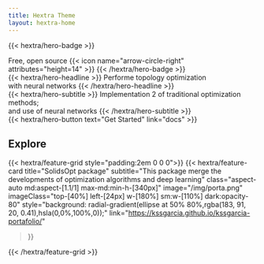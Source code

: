```yaml
---
title: Hextra Theme
layout: hextra-home
---
```


{{< hextra/hero-badge >}}
  <div class="w-2 h-2 rounded-full bg-primary-400"></div>
  <span>Free, open source</span>
  {{< icon name="arrow-circle-right" attributes="height=14" >}}
{{< /hextra/hero-badge >}}

<div class="mt-6 mb-6">
{{< hextra/hero-headline >}}
  Performe topology optimization&nbsp;<br class="sm:block hidden" />with neural networks
{{< /hextra/hero-headline >}}
</div>

<div class="mb-12">
{{< hextra/hero-subtitle >}}
  Implementation 2 of traditional optimization methods;<br class="sm:block hidden" />and use of neural networks
{{< /hextra/hero-subtitle >}}
</div>

<div class="mb-6">
{{< hextra/hero-button text="Get Started" link="docs" >}}
</div>

## Explore

{{< hextra/feature-grid style="padding:2em 0 0 0">}}
  {{< hextra/feature-card
    title="SolidsOpt package"
    subtitle="This package merge the developments of optimization algorithms and deep learning"
    class="aspect-auto md:aspect-[1.1/1] max-md:min-h-[340px]"
    image="/img/porta.png"
    imageClass="top-[40%] left-[24px] w-[180%] sm:w-[110%] dark:opacity-80"
    style="background: radial-gradient(ellipse at 50% 80%,rgba(183, 91, 20, 0.41),hsla(0,0%,100%,0));"
    link="https://kssgarcia.github.io/kssgarcia-portafolio/"
  >}}

{{< /hextra/feature-grid >}}